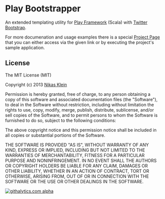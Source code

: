 # Play Bootstrapper

An extended templating utility for [Play Framework] \(Scala\) with [Twitter Bootstrap].

For more documenation and usage examples there is a special [Project Page] that you can either access via the given link
or by executing the project's sample application.

## License

The MIT License (MIT)

Copyright (c) 2013 [Nikas Klein](mailto:my.taig@gmail.com)

Permission is hereby granted, free of charge, to any person obtaining a copy
of this software and associated documentation files (the "Software"), to deal
in the Software without restriction, including without limitation the rights
to use, copy, modify, merge, publish, distribute, sublicense, and/or sell
copies of the Software, and to permit persons to whom the Software is
furnished to do so, subject to the following conditions:

The above copyright notice and this permission notice shall be included in
all copies or substantial portions of the Software.

THE SOFTWARE IS PROVIDED "AS IS", WITHOUT WARRANTY OF ANY KIND, EXPRESS OR
IMPLIED, INCLUDING BUT NOT LIMITED TO THE WARRANTIES OF MERCHANTABILITY,
FITNESS FOR A PARTICULAR PURPOSE AND NONINFRINGEMENT. IN NO EVENT SHALL THE
AUTHORS OR COPYRIGHT HOLDERS BE LIABLE FOR ANY CLAIM, DAMAGES OR OTHER
LIABILITY, WHETHER IN AN ACTION OF CONTRACT, TORT OR OTHERWISE, ARISING FROM,
OUT OF OR IN CONNECTION WITH THE SOFTWARE OR THE USE OR OTHER DEALINGS IN
THE SOFTWARE.

[![githalytics.com alpha](https://cruel-carlota.pagodabox.com/4c9a59b4be99755a514d19e0edbea303 "githalytics.com")](http://githalytics.com/Taig/Play-Bootstrapper)

  [Play Framework]: http://www.playframework.com
  [Twitter Bootstrap]: http://twitter.github.io/bootstrap
  [Project Page]: http://taig.github.io/Play-Bootstrapper
